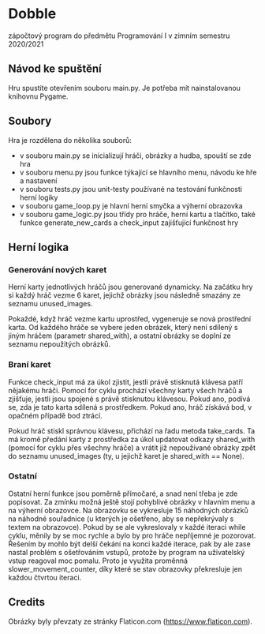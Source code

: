 # Dobble
zápočtový program do předmětu Programování I v zimním semestru 2020/2021

## Návod ke spuštění

Hru spustíte otevřením souboru main.py. Je potřeba mít nainstalovanou knihovnu Pygame.

## Soubory

Hra je rozdělena do několika souborů:

- v souboru main.py se inicializují hráči, obrázky a hudba, spouští se zde hra
- v souboru menu.py jsou funkce týkající se hlavního menu, návodu ke hře a nastavení
- v souboru tests.py jsou unit-testy používané na testování funkčnosti herní logiky
- v souboru game_loop.py je hlavní herní smyčka a výherní obrazovka
- v souboru game_logic.py jsou třídy pro hráče, herní kartu a tlačítko, také funkce generate_new_cards a check_input zajišťující funkčnost hry

## Herní logika

### Generování nových karet

Herní karty jednotlivých hráčů jsou generované dynamicky. Na začátku hry si každý hráč vezme 6 karet, jejichž obrázky jsou následně smazány ze seznamu unused_images.

Pokaždé, když hráč vezme kartu uprostřed, vygeneruje se nová prostřední karta. Od každého hráče se vybere jeden obrázek, který není sdílený s jiným hráčem (parametr shared_with), a ostatní obrázky se doplní ze seznamu nepoužitých obrázků.

### Braní karet

Funkce check_input má za úkol zjistit, jestli právě stisknutá klávesa patří nějakému hráči. Pomocí for cyklu prochází všechny karty všech hráčů a zjišťuje, jestli jsou spojené s právě stisknutou klávesou. Pokud ano, podívá se, zda je tato karta sdílená s prostředkem. Pokud ano, hráč získává bod, v opačném případě bod ztrácí.

Pokud hráč stiskl správnou klávesu, přichází na řadu metoda take_cards. Ta má kromě předání karty z prostředka za úkol updatovat odkazy shared_with (pomocí for cyklu přes všechny hráče) a vrátit již nepoužívané obrázky zpět do seznamu unused_images (ty, u jejichž karet je shared_with == None).

### Ostatní

Ostatní herní funkce jsou poměrně přímočaré, a snad není třeba je zde popisovat. Za zmínku možná ještě stojí pohyblivé obrázky v hlavním menu a na výherní obrazovce. Na obrazovku se vykresluje 15 náhodných obrázků na náhodné souřadnice (u kterých je ošetřeno, aby se nepřekrývaly s textem na obrazovce). Pokud by se ale vykreslovaly v každé iteraci while cyklu, měnily by se moc rychle a bylo by pro hráče nepříjemné je pozorovat. Řešením by mohlo být delší čekání na konci každé iterace, pak by ale zase nastal problém s ošetřováním vstupů, protože by program na uživatelský vstup reagoval moc pomalu. Proto je využita proměnná slower_movement_counter, díky které se stav obrazovky překresluje jen každou čtvrtou iteraci.

## Credits

Obrázky byly převzaty ze stránky Flaticon.com (https://www.flaticon.com). 